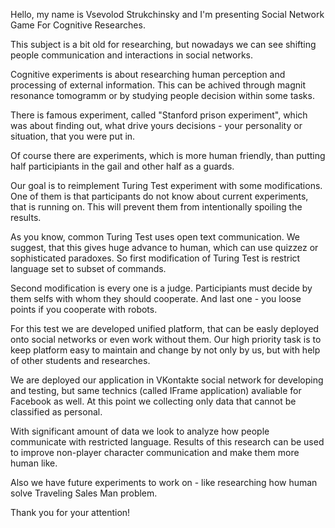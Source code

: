 Hello, my name is Vsevolod Strukchinsky and I'm presenting Social Network Game For Cognitive Researches.

This subject is a bit old for researching, but nowadays we can see shifting people communication and interactions in social networks.

Cognitive experiments is about researching human perception and processing of external information. This can be achived through magnit resonance tomogramm or by studying people decision within some tasks.

There is famous experiment, called "Stanford prison experiment", which was about finding out, what drive yours decisions - your personality or situation, that you were put in.

Of course there are experiments, which is more human friendly, than putting half participiants in the gail and other half as a guards.

Our goal is to reimplement Turing Test experiment with some modifications. One of them is that participants do not know about current experiments, that is running on. This will prevent them from intentionally spoiling the results.

As you know, common Turing Test uses open text communication. We suggest, that this gives huge advance to human, which can use quizzez or sophisticated paradoxes. So first modification of Turing Test is restrict language set to subset of commands. 

Second modification is every one is a judge. Participiants must decide by them selfs with whom they should cooperate. And last one - you loose points if you cooperate with robots.

For this test we are developed unified platform, that can be easly deployed onto social networks or even work without them. Our high priority task is to keep platform easy to maintain and change by not only by us, but with help of other students and researches.

We are deployed our application in VKontakte social network for developing and testing, but same technics (called IFrame application) avaliable for Facebook as well. At this point we collecting only data that cannot be classified as personal.

With significant amount of data we look to analyze how people communicate with restricted language. Results of this research can be used to improve non-player character communication and make them more human like.

Also we have future experiments to work on - like researching how human solve Traveling Sales Man problem.

Thank you for your attention!